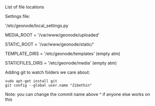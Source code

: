 List of file locations

Settings file:

'/etc/geonode/local_settings.py

MEDIA_ROOT = '/var/www/geonode/uploaded'

STATIC_ROOT = '/var/www/geonode/static/'

TEMPLATE_DIRS = '/etc/geonode/templates' (empty atm)

STATICFILES_DIRS = '/etc/geonode/media' (empty atm)

Adding git to watch folders we care about:

```
sudo apt-get install git
git config --global user.name "Zibethin"
```

Note: you can change the commit name above ^ if anyone else works on this










